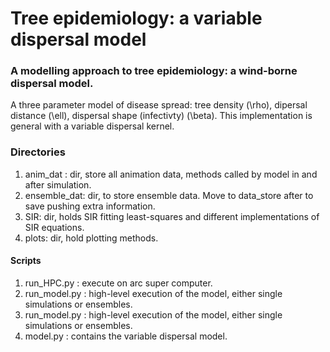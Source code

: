 # Tree epidemiology: a variable dispersal model
<h3> A modelling approach to tree epidemiology: a wind-borne dispersal model. </h3>
<p>A three parameter model of disease spread: tree density (\rho), dipersal distance (\ell), dispersal shape (infectivty) (\beta).
This implementation is general with a variable dispersal kernel.</p>

<h3> Directories  </h3>
<ol>
  <li>anim_dat : dir, store all animation data, methods called by model in and after simulation.</li>
  <li>ensemble_dat: dir, to store ensemble data. Move to data_store after to save pushing extra information.</li>
  <li>SIR: dir, holds SIR fitting least-squares and different implementations of SIR equations.</li>
   <li>plots: dir, hold plotting methods. 
 </li>
</ol>

<h4>Scripts</h4>
<ol>
  <li> run_HPC.py : execute on arc super computer.</li>
  <li> run_model.py : high-level execution of the model, either single simulations or ensembles.</li>
  <li> run_model.py : high-level execution of the model, either single simulations or ensembles.</li>
  <li> model.py : contains the variable dispersal model. </li>
</ol>